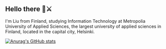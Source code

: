 ## Hello there 🌌⚔️

I'm Liu from Finland, studying Information Technology at Metropolia University of Applied Sciences, the largest university of applied sciences in Finland, located in the capital city, Helsinki.

[![Anurag's GitHub stats](https://github-readme-stats.vercel.app/api?username=liukkari)](https://github.com/anuraghazra/github-readme-stats)
